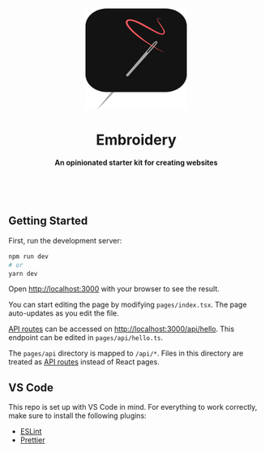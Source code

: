 <div align="center">
  <br><br>
  <img src="extras/embroidery-logo.svg" width="200" height="200">
  <h1>Embroidery</h1>
  <p>
    <b>An opinionated starter kit for creating websites</b>
  </p>
  <br><br><br>
</div>

## Getting Started

First, run the development server:

```bash
npm run dev
# or
yarn dev
```

Open [http://localhost:3000](http://localhost:3000) with your browser to see the result.

You can start editing the page by modifying `pages/index.tsx`. The page auto-updates as you edit the file.

[API routes](https://nextjs.org/docs/api-routes/introduction) can be accessed on [http://localhost:3000/api/hello](http://localhost:3000/api/hello). This endpoint can be edited in `pages/api/hello.ts`.

The `pages/api` directory is mapped to `/api/*`. Files in this directory are treated as [API routes](https://nextjs.org/docs/api-routes/introduction) instead of React pages.

## VS Code

This repo is set up with VS Code in mind. For everything to work correctly, make sure to install the following plugins:

- [ESLint](https://marketplace.visualstudio.com/items?itemName=dbaeumer.vscode-eslint)
- [Prettier](https://marketplace.visualstudio.com/items?itemName=esbenp.prettier-vscode)
